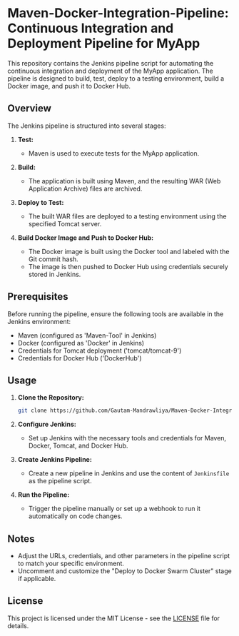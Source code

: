 # Maven-Docker-Integration-Pipeline: Continuous Integration and Deployment Pipeline for MyApp

This repository contains the Jenkins pipeline script for automating the continuous integration and deployment of the MyApp application. The pipeline is designed to build, test, deploy to a testing environment, build a Docker image, and push it to Docker Hub.

## Overview

The Jenkins pipeline is structured into several stages:

1. **Test:**
   - Maven is used to execute tests for the MyApp application.

2. **Build:**
   - The application is built using Maven, and the resulting WAR (Web Application Archive) files are archived.

3. **Deploy to Test:**
   - The built WAR files are deployed to a testing environment using the specified Tomcat server.

4. **Build Docker Image and Push to Docker Hub:**
   - The Docker image is built using the Docker tool and labeled with the Git commit hash.
   - The image is then pushed to Docker Hub using credentials securely stored in Jenkins.

<!--
5. **Deploy to Docker Swarm Cluster (Commented Out):**
   - This stage is currently commented out, but it provides an example of how to deploy the application to a Docker Swarm cluster.
   - It includes the option to prompt for confirmation before deploying to production.
-->

## Prerequisites

Before running the pipeline, ensure the following tools are available in the Jenkins environment:

- Maven (configured as 'Maven-Tool' in Jenkins)
- Docker (configured as 'Docker' in Jenkins)
- Credentials for Tomcat deployment ('tomcat/tomcat-9')
- Credentials for Docker Hub ('DockerHub')

## Usage

1. **Clone the Repository:**
   ```bash
   git clone https://github.com/Gautam-Mandrawliya/Maven-Docker-Integration-Pipeline.git
   ```

2. **Configure Jenkins:**
   - Set up Jenkins with the necessary tools and credentials for Maven, Docker, Tomcat, and Docker Hub.

3. **Create Jenkins Pipeline:**
   - Create a new pipeline in Jenkins and use the content of `Jenkinsfile` as the pipeline script.

4. **Run the Pipeline:**
   - Trigger the pipeline manually or set up a webhook to run it automatically on code changes.

## Notes

- Adjust the URLs, credentials, and other parameters in the pipeline script to match your specific environment.
- Uncomment and customize the "Deploy to Docker Swarm Cluster" stage if applicable.


## License

This project is licensed under the MIT License - see the [LICENSE](LICENSE) file for details.
